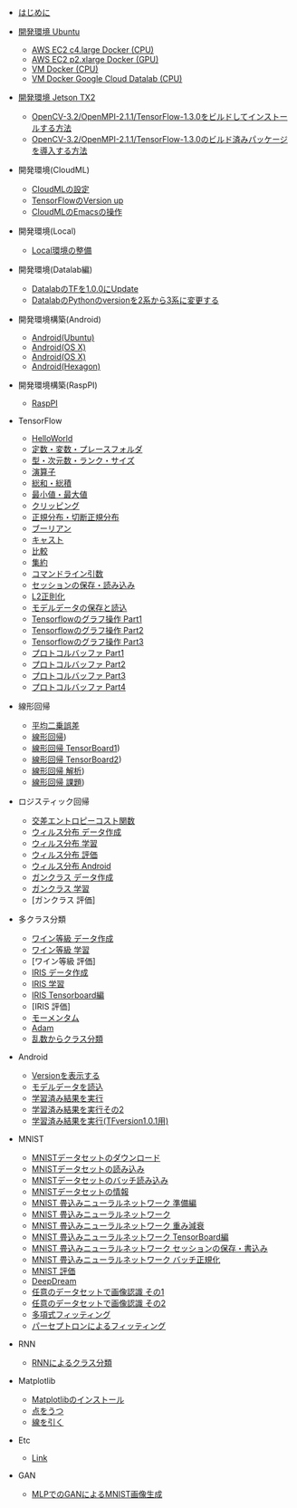 * [はじめに](README.md)
* [開発環境 Ubuntu](./develop-ubuntu/README.md)
	* [AWS EC2 c4.large Docker (CPU)](./develop-ubuntu/r1.0.1/aws-ec2-docker-cpu.md)
	* [AWS EC2 p2.xlarge Docker (GPU)](./develop-ubuntu/r1.0.1/aws-ec2-docker-gpu.md)
	* [VM Docker (CPU)](./develop-ubuntu/r1.0.1/vm-docker-cpu.md)
	* [VM Docker Google Cloud Datalab (CPU)](./develop-ubuntu/r1.0.1/vm-docker-datalab-cpu.md)
* [開発環境 Jetson TX2](./develop-Jetson/Jetson-TX2/README.md)
    * [OpenCV-3.2/OpenMPI-2.1.1/TensorFlow-1.3.0をビルドしてインストールする方法](./develop-Jetson/Jetson-TX2/build.md)
    * [OpenCV-3.2/OpenMPI-2.1.1/TensorFlow-1.3.0のビルド済みパッケージを導入する方法](./develop-Jetson/Jetson-TX2/package.md)
* 開発環境(CloudML)
	* [CloudMLの設定](cloudml/cloudml.md)
    * [TensorFlowのVersion up](cloudml/versionup.md)
    * [CloudMLのEmacsの操作](cloudml/emacs.md)
* 開発環境(Local)
    * [Local環境の整備](local/local.md)
* 開発環境(Datalab編)
    * [DatalabのTFを1.0.0にUpdate](datalab/datalab_update_tf1.md)  
    * [DatalabのPythonのversionを2系から3系に変更する](datalab/python_update.md)
* 開発環境構築(Android)
    * [Android(Ubuntu)](android/build.md)
    * [Android(OS X)](android/build_osx.md)
    * [Android(OS X)](android/build_osx_bazel.md)
    * [Android(Hexagon)](android/build_hexagon.md)
* 開発環境構築(RaspPI)
    * [RaspPI](raspberryPI/build.md)
* TensorFlow
    * [HelloWorld](model_basic/tensorflow_hello.md)
    * [定数・変数・プレースフォルダ](model_basic/tensorflow_placeholder.md)
    * [型・次元数・ランク・サイズ](model_basic/tensorflow_type.md)
    * [演算子](model_basic/tensorflow_operator.md)
    * [総和・総積](model_basic/tensorflow_sum.md)
    * [最小値・最大値](model_basic/tensorflow_argmin.md)
    * [クリッピング](model_basic/tensorflow_clip_by_value.md)
    * [正規分布・切断正規分布](model_basic/tensorflow_normal.md)
    * [ブーリアン](model_basic/tensorflow_boolean.md)
    * [キャスト](model_basic/tensorflow_cast.md)
    * [比較](model_basic/tensorflow_comparison.md)
    * [集約](model_basic/tensorflow_pack.md)
    * [コマンドライン引数](model_basic/tensorflow_flags.md)
    * [セッションの保存・読み込み](model_basic/tensorflow_session.md)
    * [L2正則化](model_basic/tensorflow_l2_norm.md)
    * [モデルデータの保存と読込](model_basic/tensorflow_model.md)
    * [Tensorflowのグラフ操作 Part1](building_graph/tensorflow_graph_part1.md)
    * [Tensorflowのグラフ操作 Part2](building_graph/tensorflow_graph_part2.md)
    * [Tensorflowのグラフ操作 Part3](building_graph/tensorflow_graph_part3.md)
    * [プロトコルバッファ Part1](building_graph/tensorflow_protocol_buffers_part1.md)
    * [プロトコルバッファ Part2](building_graph/tensorflow_protocol_buffers_part2.md)
    * [プロトコルバッファ Part3](building_graph/tensorflow_protocol_buffers_part3.md)
    * [プロトコルバッファ Part4](building_graph/tensorflow_protocol_buffers_part4.md)
* 線形回帰
    * [平均二乗誤差](model_linear/tensorflow_mse.md)
    * [線形回帰](model_linear/tensorflow_linear01.md))
    * [線形回帰 TensorBoard1](model_linear/tensorflow_linear02.md))
    * [線形回帰 TensorBoard2](model_linear/tensorflow_linear03.md))
    * [線形回帰 解析](model_linear/tensorflow_linear04.md))
    * [線形回帰 課題](model_linear/tensorflow_linear05.md))
* ロジスティック回帰
    * [交差エントロピーコスト関数](model_logstic/tensorflow_cross_entropy.md)
    * [ウィルス分布 データ作成](model_logstic/tensorflow_logistic_virus01.md)
    * [ウィルス分布 学習](model_logstic/tensorflow_logistic_virus02.md)
    * [ウィルス分布 評価](model_logstic/tensorflow_logistic_virus03.md)
    * [ウィルス分布 Android](model_logstic/tensorflow_logistic_virus_anroid.md)
    * [ガンクラス データ作成](model_logstic/tensorflow_logistic_cancer01.md)
    * [ガンクラス 学習](model_logstic/tensorflow_logistic_cancer02.md)
    * [ガンクラス 評価]
* 多クラス分類
    * [ワイン等級 データ作成](model_logstic/tensorflow_logistic_wine01.md)
    * [ワイン等級 学習](model_logstic/tensorflow_logistic_wine02.md)
    * [ワイン等級 評価]
    * [IRIS データ作成](model_logstic/tensorflow_three_classification_first.md)
    * [IRIS 学習](model_logstic/tensorflow_three_classification_last.md)
    * [IRIS Tensorboard編](model_logstic/tensorflow_three_classification_tensorboard.md)
    * [IRIS 評価]
    * [モーメンタム](model_logstic/tensorflow_iris_momentum.md)
    * [Adam](model_logstic/tensorflow_iris_adam.md)
    * [乱数からクラス分類](model_logstic/classification_sample.md)

* Android
    * [Versionを表示する](android/version.md)
    * [モデルデータを読込](android/load_model.md)
    * [学習済み結果を実行](android/run.md)
    * [学習済み結果を実行その2](android/load_model2.md)
    * [学習済み結果を実行(TFversion1.0.1用)](android/load_model3.md)
* MNIST
    * [MNISTデータセットのダウンロード](model_mnist/tensorflow_mnist_download.md)
    * [MNISTデータセットの読み込み](model_mnist/tensorflow_mnist_load.md)
    * [MNISTデータセットのバッチ読み込み](model_mnist/tensorflow_mnist_batch.md)
    * [MNISTデータセットの情報](model_mnist/tensorflow_mnist_info.md)
    * [MNIST 畳込みニューラルネットワーク 準備編](model_mnist/tensorflow_cnn_mnist_01.md)
    * [MNIST 畳込みニューラルネットワーク](model_mnist/tensorflow_cnn_mnist_02.md)
    * [MNIST 畳込みニューラルネットワーク 重み減衰](model_mnist/tensorflow_cnn_mnist_03.md)
    * [MNIST 畳込みニューラルネットワーク TensorBoard編](model_mnist/tensorflow_cnn_mnist_04.md)
    * [MNIST 畳込みニューラルネットワーク セッションの保存・書込み](model_mnist/tensorflow_cnn_mnist_05.md)
    * [MNIST 畳込みニューラルネットワーク バッチ正規化](model_mnist/tensorflow_cnn_mnist_06.md)
    * [MNIST 評価](https://github.com/FaBoPlatform/TensorFlow/blob/master/notebooks/tensorflow-mnist-demo.ipynb)
    * [DeepDream](model_mnist/tensorflow_deep_dream.md)
    * [任意のデータセットで画像認識 その1](model_mnist/createDataset.md)
    * [任意のデータセットで画像認識 その2](model_mnist/Learning_myDataset.md)
    * [多項式フィッティング](model_mnist/tensorflow_fitting.md)
    * [パーセプトロンによるフィッティング](model_mnist/tensorflow_perceptron_fitting.md)
* RNN
    * [RNNによるクラス分類](model_sequence/rnn_basic.md)
* Matplotlib
    * [Matplotlibのインストール](matplotlib/matplotlib.md)
    * [点をうつ](matplotlib/matplotlib_point.md)
    * [線を引く](matplotlib/matplotlib_line.md)
* Etc
    * [Link](link/link.md)
* GAN
    * [MLPでのGANによるMNIST画像生成](model_GAN/Tensorflow_GAN_mnist.md)
